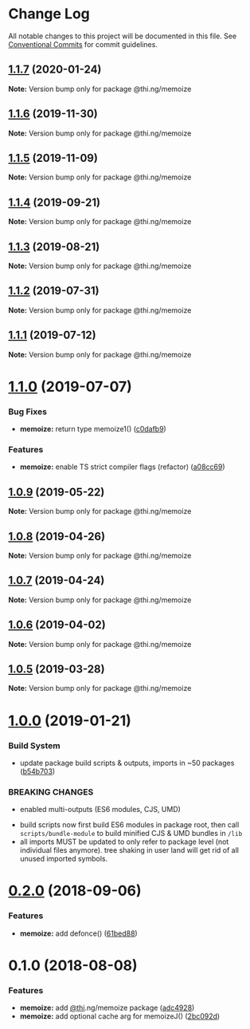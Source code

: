 # Change Log

All notable changes to this project will be documented in this file.
See [Conventional Commits](https://conventionalcommits.org) for commit guidelines.

## [1.1.7](https://github.com/thi-ng/umbrella/compare/@thi.ng/memoize@1.1.6...@thi.ng/memoize@1.1.7) (2020-01-24)

**Note:** Version bump only for package @thi.ng/memoize





## [1.1.6](https://github.com/thi-ng/umbrella/compare/@thi.ng/memoize@1.1.5...@thi.ng/memoize@1.1.6) (2019-11-30)

**Note:** Version bump only for package @thi.ng/memoize





## [1.1.5](https://github.com/thi-ng/umbrella/compare/@thi.ng/memoize@1.1.4...@thi.ng/memoize@1.1.5) (2019-11-09)

**Note:** Version bump only for package @thi.ng/memoize





## [1.1.4](https://github.com/thi-ng/umbrella/compare/@thi.ng/memoize@1.1.3...@thi.ng/memoize@1.1.4) (2019-09-21)

**Note:** Version bump only for package @thi.ng/memoize





## [1.1.3](https://github.com/thi-ng/umbrella/compare/@thi.ng/memoize@1.1.2...@thi.ng/memoize@1.1.3) (2019-08-21)

**Note:** Version bump only for package @thi.ng/memoize





## [1.1.2](https://github.com/thi-ng/umbrella/compare/@thi.ng/memoize@1.1.1...@thi.ng/memoize@1.1.2) (2019-07-31)

**Note:** Version bump only for package @thi.ng/memoize





## [1.1.1](https://github.com/thi-ng/umbrella/compare/@thi.ng/memoize@1.1.0...@thi.ng/memoize@1.1.1) (2019-07-12)

**Note:** Version bump only for package @thi.ng/memoize





# [1.1.0](https://github.com/thi-ng/umbrella/compare/@thi.ng/memoize@1.0.9...@thi.ng/memoize@1.1.0) (2019-07-07)


### Bug Fixes

* **memoize:** return type memoize1() ([c0dafb9](https://github.com/thi-ng/umbrella/commit/c0dafb9))


### Features

* **memoize:** enable TS strict compiler flags (refactor) ([a08cc69](https://github.com/thi-ng/umbrella/commit/a08cc69))





## [1.0.9](https://github.com/thi-ng/umbrella/compare/@thi.ng/memoize@1.0.8...@thi.ng/memoize@1.0.9) (2019-05-22)

**Note:** Version bump only for package @thi.ng/memoize





## [1.0.8](https://github.com/thi-ng/umbrella/compare/@thi.ng/memoize@1.0.7...@thi.ng/memoize@1.0.8) (2019-04-26)

**Note:** Version bump only for package @thi.ng/memoize





## [1.0.7](https://github.com/thi-ng/umbrella/compare/@thi.ng/memoize@1.0.6...@thi.ng/memoize@1.0.7) (2019-04-24)

**Note:** Version bump only for package @thi.ng/memoize





## [1.0.6](https://github.com/thi-ng/umbrella/compare/@thi.ng/memoize@1.0.5...@thi.ng/memoize@1.0.6) (2019-04-02)

**Note:** Version bump only for package @thi.ng/memoize





## [1.0.5](https://github.com/thi-ng/umbrella/compare/@thi.ng/memoize@1.0.4...@thi.ng/memoize@1.0.5) (2019-03-28)

**Note:** Version bump only for package @thi.ng/memoize







# [1.0.0](https://github.com/thi-ng/umbrella/compare/@thi.ng/memoize@0.2.6...@thi.ng/memoize@1.0.0) (2019-01-21)


### Build System

* update package build scripts & outputs, imports in ~50 packages ([b54b703](https://github.com/thi-ng/umbrella/commit/b54b703))


### BREAKING CHANGES

* enabled multi-outputs (ES6 modules, CJS, UMD)

- build scripts now first build ES6 modules in package root, then call
  `scripts/bundle-module` to build minified CJS & UMD bundles in `/lib`
- all imports MUST be updated to only refer to package level
  (not individual files anymore). tree shaking in user land will get rid of
  all unused imported symbols.


<a name="0.2.0"></a>
# [0.2.0](https://github.com/thi-ng/umbrella/compare/@thi.ng/memoize@0.1.2...@thi.ng/memoize@0.2.0) (2018-09-06)


### Features

* **memoize:** add defonce() ([61bed88](https://github.com/thi-ng/umbrella/commit/61bed88))


<a name="0.1.0"></a>
# 0.1.0 (2018-08-08)


### Features

* **memoize:** add [@thi](https://github.com/thi).ng/memoize package ([adc4928](https://github.com/thi-ng/umbrella/commit/adc4928))
* **memoize:** add optional cache arg for memoizeJ() ([2bc092d](https://github.com/thi-ng/umbrella/commit/2bc092d))
